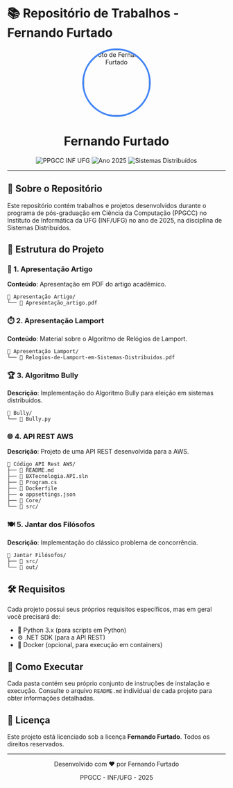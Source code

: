 # 📚 Repositório de Trabalhos - Fernando Furtado

<div align="center">
  <!-- Substitua o link abaixo pela URL da sua foto de perfil -->
  <img src="https://avatars.githubusercontent.com/u/78055338?v=4" width="150" height="150" style="border-radius: 50%; object-fit: cover; border: 4px solid #4285F4;" alt="Foto de Fernando Furtado">
  
  <h1>Fernando Furtado</h1>
  
  <div>
    <img src="https://img.shields.io/badge/PPGCC-INF%20UFG-0078D7?style=for-the-badge&logo=university&logoColor=white" alt="PPGCC INF UFG">
    <img src="https://img.shields.io/badge/Ano-2025-34A853?style=for-the-badge" alt="Ano 2025">
    <img src="https://img.shields.io/badge/Disciplina-Sistemas%20Distribuídos-4285F4?style=for-the-badge" alt="Sistemas Distribuídos">
  </div>
</div>

---

## 🚀 Sobre o Repositório

Este repositório contém trabalhos e projetos desenvolvidos durante o programa de pós-graduação em Ciência da Computação (PPGCC) no Instituto de Informática da UFG (INF/UFG) no ano de 2025, na disciplina de Sistemas Distribuídos.

## 📂 Estrutura do Projeto

### 📝 1. Apresentação Artigo
**Conteúdo**: Apresentação em PDF do artigo acadêmico.

```
📁 Apresentação Artigo/
└── 📄 Apresentação_artigo.pdf
```

### ⏱️ 2. Apresentação Lamport
**Conteúdo**: Material sobre o Algoritmo de Relógios de Lamport.

```
📁 Apresentação Lamport/
└── 📄 Relogios-de-Lamport-em-Sistemas-Distribuidos.pdf
```

### 🏆 3. Algoritmo Bully
**Descrição**: Implementação do Algoritmo Bully para eleição em sistemas distribuídos.

```
📁 Bully/
└── 🐍 Bully.py
```

### 🌐 4. API REST AWS
**Descrição**: Projeto de uma API REST desenvolvida para a AWS.

```
📁 Código API Rest AWS/
├── 📄 README.md
├── 📄 BXTecnologia.API.sln
├── 📄 Program.cs
├── 🐋 Dockerfile
├── ⚙️ appsettings.json
├── 📁 Core/
└── 📁 src/
```

### 🍽️ 5. Jantar dos Filósofos
**Descrição**: Implementação do clássico problema de concorrência.

```
📁 Jantar Filósofos/
├── 📁 src/
└── 📁 out/
```

## 🛠️ Requisitos

Cada projeto possui seus próprios requisitos específicos, mas em geral você precisará de:

- 🐍 Python 3.x (para scripts em Python)
- ⚙️ .NET SDK (para a API REST)
- 🐳 Docker (opcional, para execução em containers)

## 🚀 Como Executar

Cada pasta contém seu próprio conjunto de instruções de instalação e execução. Consulte o arquivo `README.md` individual de cada projeto para obter informações detalhadas.

## 📄 Licença

Este projeto está licenciado sob a licença **Fernando Furtado**. Todos os direitos reservados.

---

<div align="center">
  <p>Desenvolvido com ❤️ por Fernando Furtado</p>
  <p>PPGCC - INF/UFG - 2025</p>
</div>
